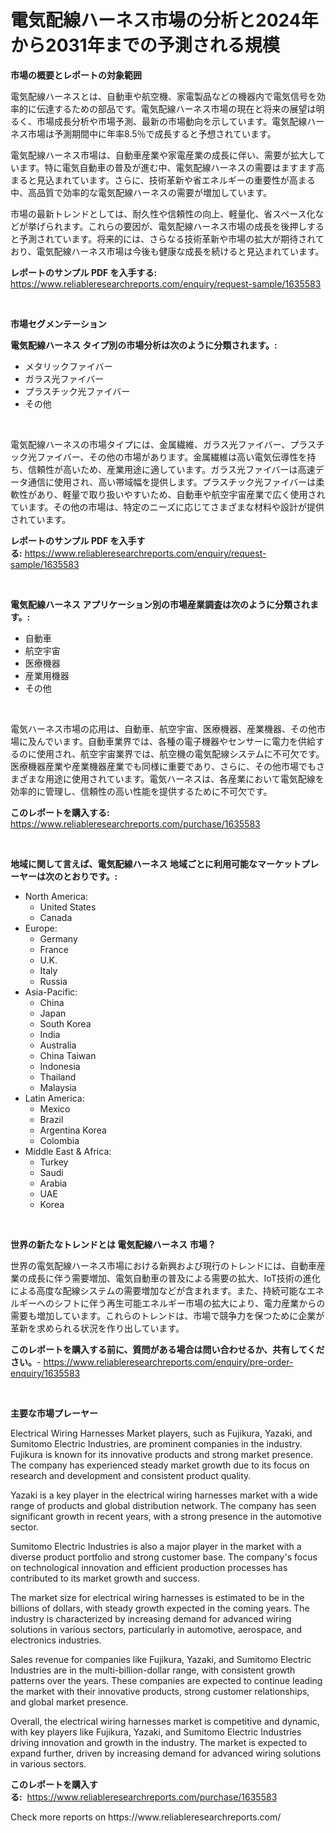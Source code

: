 <p><h1>電気配線ハーネス市場の分析と2024年から2031年までの予測される規模</h1></p><p><strong>市場の概要とレポートの対象範囲</strong></p>
<p><p>電気配線ハーネスとは、自動車や航空機、家電製品などの機器内で電気信号を効率的に伝達するための部品です。電気配線ハーネス市場の現在と将来の展望は明るく、市場成長分析や市場予測、最新の市場動向を示しています。電気配線ハーネス市場は予測期間中に年率8.5％で成長すると予想されています。</p><p>電気配線ハーネス市場は、自動車産業や家電産業の成長に伴い、需要が拡大しています。特に電気自動車の普及が進む中、電気配線ハーネスの需要はますます高まると見込まれています。さらに、技術革新や省エネルギーの重要性が高まる中、高品質で効率的な電気配線ハーネスの需要が増加しています。</p><p>市場の最新トレンドとしては、耐久性や信頼性の向上、軽量化、省スペース化などが挙げられます。これらの要因が、電気配線ハーネス市場の成長を後押しすると予測されています。将来的には、さらなる技術革新や市場の拡大が期待されており、電気配線ハーネス市場は今後も健康な成長を続けると見込まれています。</p></p>
<p><strong>レポートのサンプル PDF を入手する:</strong> <a href="https://www.reliableresearchreports.com/enquiry/request-sample/1635583">https://www.reliableresearchreports.com/enquiry/request-sample/1635583</a></p>
<p>&nbsp;</p>
<p><strong>市場セグメンテーション</strong></p>
<p><strong>電気配線ハーネス タイプ別の市場分析は次のように分類されます。:</strong></p>
<p><ul><li>メタリックファイバー</li><li>ガラス光ファイバー</li><li>プラスチック光ファイバー</li><li>その他</li></ul></p>
<p>&nbsp;</p>
<p><p>電気配線ハーネスの市場タイプには、金属繊維、ガラス光ファイバー、プラスチック光ファイバー、その他の市場があります。金属繊維は高い電気伝導性を持ち、信頼性が高いため、産業用途に適しています。ガラス光ファイバーは高速データ通信に使用され、高い帯域幅を提供します。プラスチック光ファイバーは柔軟性があり、軽量で取り扱いやすいため、自動車や航空宇宙産業で広く使用されています。その他の市場は、特定のニーズに応じてさまざまな材料や設計が提供されています。</p></p>
<p><strong>レポートのサンプル PDF を入手する:</strong>&nbsp;<a href="https://www.reliableresearchreports.com/enquiry/request-sample/1635583">https://www.reliableresearchreports.com/enquiry/request-sample/1635583</a></p>
<p>&nbsp;</p>
<p><strong> 電気配線ハーネス アプリケーション別の市場産業調査は次のように分類されます。:</strong></p>
<p><ul><li>自動車</li><li>航空宇宙</li><li>医療機器</li><li>産業用機器</li><li>その他</li></ul></p>
<p>&nbsp;</p>
<p><p>電気ハーネス市場の応用は、自動車、航空宇宙、医療機器、産業機器、その他市場に及んでいます。自動車業界では、各種の電子機器やセンサーに電力を供給するのに使用され、航空宇宙業界では、航空機の電気配線システムに不可欠です。医療機器産業や産業機器産業でも同様に重要であり、さらに、その他市場でもさまざまな用途に使用されています。電気ハーネスは、各産業において電気配線を効率的に管理し、信頼性の高い性能を提供するために不可欠です。</p></p>
<p><strong>このレポートを購入する:</strong>&nbsp; <a href="https://www.reliableresearchreports.com/purchase/1635583">https://www.reliableresearchreports.com/purchase/1635583</a></p>
<p>&nbsp;</p>
<p><strong>地域に関して言えば、電気配線ハーネス 地域ごとに利用可能なマーケットプレーヤーは次のとおりです。:</strong></p>
<p><ul>
    <li>
        North America:
        <ul>
            <li>United States</li>
            <li>Canada</li>
        </ul>
    </li>
    <li>
        Europe:
        <ul>
            <li>Germany</li>
            <li>France</li>
            <li>U.K.</li>
            <li>Italy</li>
            <li>Russia</li>
        </ul>
    </li>
    <li>
        Asia-Pacific:
        <ul>
            <li>China</li>
            <li>Japan</li>
            <li>South Korea</li>
            <li>India</li>
            <li>Australia</li>
            <li>China Taiwan</li>
            <li>Indonesia</li>
            <li>Thailand</li>
            <li>Malaysia</li>
        </ul>
    </li>
    <li>
        Latin America:
        <ul>
            <li>Mexico</li>
            <li>Brazil</li>
            <li>Argentina Korea</li>
            <li>Colombia</li>
        </ul>
    </li>
    <li>
        Middle East & Africa:
        <ul>
            <li>Turkey</li>
            <li>Saudi</li>
            <li>Arabia</li>
            <li>UAE</li>
            <li>Korea</li>
        </ul>
    </li>
    </ul></p>
<p>&nbsp;</p>
<p><strong>世界の新たなトレンドとは 電気配線ハーネス 市場？</strong></p>
<p><p>世界の電気配線ハーネス市場における新興および現行のトレンドには、自動車産業の成長に伴う需要増加、電気自動車の普及による需要の拡大、IoT技術の進化による高度な配線システムの需要増加などが含まれます。また、持続可能なエネルギーへのシフトに伴う再生可能エネルギー市場の拡大により、電力産業からの需要も増加しています。これらのトレンドは、市場で競争力を保つために企業が革新を求められる状況を作り出しています。</p></p>
<p><strong>このレポートを購入する前に、質問がある場合は問い合わせるか、共有してください。</strong>- <a href="https://www.reliableresearchreports.com/enquiry/pre-order-enquiry/1635583">https://www.reliableresearchreports.com/enquiry/pre-order-enquiry/1635583</a></p>
<p>&nbsp;</p>
<p><strong>主要な市場プレーヤー</strong></p>
<p><p>Electrical Wiring Harnesses Market players, such as Fujikura, Yazaki, and Sumitomo Electric Industries, are prominent companies in the industry. Fujikura is known for its innovative products and strong market presence. The company has experienced steady market growth due to its focus on research and development and consistent product quality.</p><p>Yazaki is a key player in the electrical wiring harnesses market with a wide range of products and global distribution network. The company has seen significant growth in recent years, with a strong presence in the automotive sector.</p><p>Sumitomo Electric Industries is also a major player in the market with a diverse product portfolio and strong customer base. The company's focus on technological innovation and efficient production processes has contributed to its market growth and success.</p><p>The market size for electrical wiring harnesses is estimated to be in the billions of dollars, with steady growth expected in the coming years. The industry is characterized by increasing demand for advanced wiring solutions in various sectors, particularly in automotive, aerospace, and electronics industries.</p><p>Sales revenue for companies like Fujikura, Yazaki, and Sumitomo Electric Industries are in the multi-billion-dollar range, with consistent growth patterns over the years. These companies are expected to continue leading the market with their innovative products, strong customer relationships, and global market presence.</p><p>Overall, the electrical wiring harnesses market is competitive and dynamic, with key players like Fujikura, Yazaki, and Sumitomo Electric Industries driving innovation and growth in the industry. The market is expected to expand further, driven by increasing demand for advanced wiring solutions in various sectors.</p></p>
<p><strong>このレポートを購入する:</strong>&nbsp;&nbsp;<a href="https://www.reliableresearchreports.com/purchase/1635583">https://www.reliableresearchreports.com/purchase/1635583</a></p>
<p>Check more reports on https://www.reliableresearchreports.com/</p>